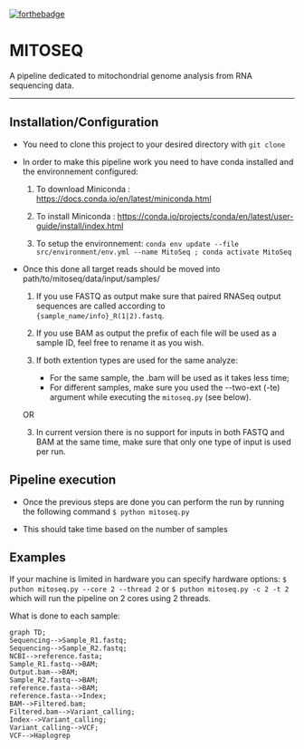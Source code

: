 [![forthebadge](https://forthebadge.com/images/badges/powered-by-black-magic.svg)](https://forthebadge.com)

# MITOSEQ
A pipeline dedicated to mitochondrial genome analysis from RNA sequencing data.

_________
## Installation/Configuration
- You need to clone this project to your desired directory with ```git clone```

- In order to make this pipeline work you need to have conda installed and the environnement configured:

    1) To download Miniconda : https://docs.conda.io/en/latest/miniconda.html

    2) To install Miniconda : https://conda.io/projects/conda/en/latest/user-guide/install/index.html

    3) To setup the environnement: ```conda env update --file src/environment/env.yml --name MitoSeq ; conda activate MitoSeq```

- Once this done all target reads should be moved into    path/to/mitoseq/data/input/samples/

    1) If you use FASTQ as output make sure that paired RNASeq output sequences are called according to ```{sample_name/info}_R(1|2).fastq```.

    2) If you use BAM as output the prefix of each file will be used as a sample ID, feel free to rename it as you wish.

    3) If both extention types are used for the same analyze:
        - For the same sample, the .bam will be used as it takes less time;
        - For different samples, make sure you used the --two-ext (-te) argument while executing the ```mitoseq.py``` (see below).
    
    OR

    3) In current version there is no support for inputs in both FASTQ and BAM at the same time, make sure that only one type of input is used per run. 

## Pipeline execution
- Once the previous steps are done you can perform the run by running the following command
```$ python mitoseq.py```

- This should take time based on the number of samples

## Examples
If your machine is limited in hardware you can specify hardware options:
```$ puthon mitoseq.py --core 2 --thread 2```  or  ```$ puthon mitoseq.py -c 2 -t 2```
which will run the pipeline on 2 cores using 2 threads.





What is done to each sample:
```mermaid
graph TD;
Sequencing-->Sample_R1.fastq;
Sequencing-->Sample_R2.fastq;
NCBI-->reference.fasta;
Sample_R1.fastq-->BAM;
Output.bam-->BAM;
Sample_R2.fastq-->BAM;
reference.fasta-->BAM;
reference.fasta-->Index;
BAM-->Filtered.bam;
Filtered.bam-->Variant_calling;
Index-->Variant_calling;
Variant_calling-->VCF;
VCF-->Haplogrep

```
